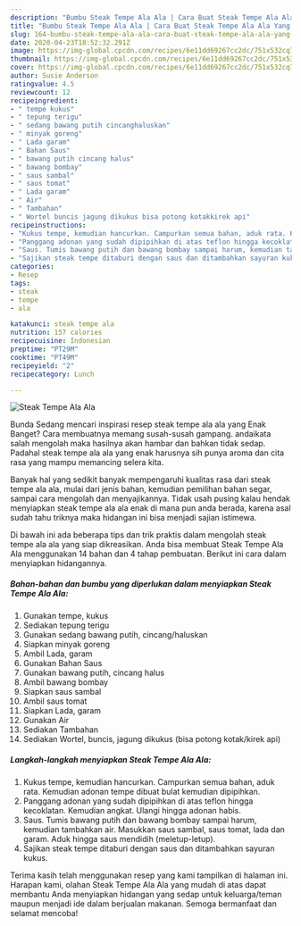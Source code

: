 ```yaml
---
description: "Bumbu Steak Tempe Ala Ala | Cara Buat Steak Tempe Ala Ala Yang Lezat"
title: "Bumbu Steak Tempe Ala Ala | Cara Buat Steak Tempe Ala Ala Yang Lezat"
slug: 164-bumbu-steak-tempe-ala-ala-cara-buat-steak-tempe-ala-ala-yang-lezat
date: 2020-04-23T18:52:32.291Z
image: https://img-global.cpcdn.com/recipes/6e11dd69267cc2dc/751x532cq70/steak-tempe-ala-ala-foto-resep-utama.jpg
thumbnail: https://img-global.cpcdn.com/recipes/6e11dd69267cc2dc/751x532cq70/steak-tempe-ala-ala-foto-resep-utama.jpg
cover: https://img-global.cpcdn.com/recipes/6e11dd69267cc2dc/751x532cq70/steak-tempe-ala-ala-foto-resep-utama.jpg
author: Susie Anderson
ratingvalue: 4.5
reviewcount: 12
recipeingredient:
- " tempe kukus"
- " tepung terigu"
- " sedang bawang putih cincanghaluskan"
- " minyak goreng"
- " Lada garam"
- " Bahan Saus"
- " bawang putih cincang halus"
- " bawang bombay"
- " saus sambal"
- " saus tomat"
- " Lada garam"
- " Air"
- " Tambahan"
- " Wortel buncis jagung dikukus bisa potong kotakkirek api"
recipeinstructions:
- "Kukus tempe, kemudian hancurkan. Campurkan semua bahan, aduk rata. Kemudian adonan tempe dibuat bulat kemudian dipipihkan."
- "Panggang adonan yang sudah dipipihkan di atas teflon hingga kecoklatan. Kemudian angkat. Ulangi hingga adonan habis."
- "Saus. Tumis bawang putih dan bawang bombay sampai harum, kemudian tambahkan air. Masukkan saus sambal, saus tomat, lada dan garam. Aduk hingga saus mendidih (meletup-letup)."
- "Sajikan steak tempe ditaburi dengan saus dan ditambahkan sayuran kukus."
categories:
- Resep
tags:
- steak
- tempe
- ala

katakunci: steak tempe ala 
nutrition: 157 calories
recipecuisine: Indonesian
preptime: "PT29M"
cooktime: "PT49M"
recipeyield: "2"
recipecategory: Lunch

---
```



![Steak Tempe Ala Ala](https://img-global.cpcdn.com/recipes/6e11dd69267cc2dc/751x532cq70/steak-tempe-ala-ala-foto-resep-utama.jpg)

Bunda Sedang mencari inspirasi resep steak tempe ala ala yang Enak Banget? Cara membuatnya memang susah-susah gampang. andaikata salah mengolah maka hasilnya akan hambar dan bahkan tidak sedap. Padahal steak tempe ala ala yang enak harusnya sih punya aroma dan cita rasa yang mampu memancing selera kita.

Banyak hal yang sedikit banyak mempengaruhi kualitas rasa dari steak tempe ala ala, mulai dari jenis bahan, kemudian pemilihan bahan segar, sampai cara mengolah dan menyajikannya. Tidak usah pusing kalau hendak menyiapkan steak tempe ala ala enak di mana pun anda berada, karena asal sudah tahu triknya maka hidangan ini bisa menjadi sajian istimewa.




Di bawah ini ada beberapa tips dan trik praktis dalam mengolah steak tempe ala ala yang siap dikreasikan. Anda bisa membuat Steak Tempe Ala Ala menggunakan 14 bahan dan 4 tahap pembuatan. Berikut ini cara dalam menyiapkan hidangannya.

<!--inarticleads1-->

##### Bahan-bahan dan bumbu yang diperlukan dalam menyiapkan Steak Tempe Ala Ala:

1. Gunakan  tempe, kukus
1. Sediakan  tepung terigu
1. Gunakan  sedang bawang putih, cincang/haluskan
1. Siapkan  minyak goreng
1. Ambil  Lada, garam
1. Gunakan  Bahan Saus
1. Gunakan  bawang putih, cincang halus
1. Ambil  bawang bombay
1. Siapkan  saus sambal
1. Ambil  saus tomat
1. Siapkan  Lada, garam
1. Gunakan  Air
1. Sediakan  Tambahan
1. Sediakan  Wortel, buncis, jagung dikukus (bisa potong kotak/kirek api)




<!--inarticleads2-->

##### Langkah-langkah menyiapkan Steak Tempe Ala Ala:

1. Kukus tempe, kemudian hancurkan. Campurkan semua bahan, aduk rata. Kemudian adonan tempe dibuat bulat kemudian dipipihkan.
1. Panggang adonan yang sudah dipipihkan di atas teflon hingga kecoklatan. Kemudian angkat. Ulangi hingga adonan habis.
1. Saus. Tumis bawang putih dan bawang bombay sampai harum, kemudian tambahkan air. Masukkan saus sambal, saus tomat, lada dan garam. Aduk hingga saus mendidih (meletup-letup).
1. Sajikan steak tempe ditaburi dengan saus dan ditambahkan sayuran kukus.




Terima kasih telah menggunakan resep yang kami tampilkan di halaman ini. Harapan kami, olahan Steak Tempe Ala Ala yang mudah di atas dapat membantu Anda menyiapkan hidangan yang sedap untuk keluarga/teman maupun menjadi ide dalam berjualan makanan. Semoga bermanfaat dan selamat mencoba!
